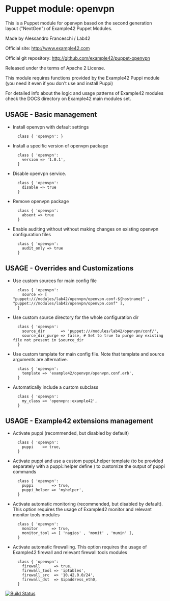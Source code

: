 # Puppet module: openvpn

This is a Puppet module for openvpn based on the second generation layout ("NextGen") of Example42 Puppet Modules.

Made by Alessandro Franceschi / Lab42

Official site: http://www.example42.com

Official git repository: http://github.com/example42/puppet-openvpn

Released under the terms of Apache 2 License.

This module requires functions provided by the Example42 Puppi module (you need it even if you don't use and install Puppi)

For detailed info about the logic and usage patterns of Example42 modules check the DOCS directory on Example42 main modules set.

## USAGE - Basic management

* Install openvpn with default settings

        class { 'openvpn': }

* Install a specific version of openvpn package

        class { 'openvpn':
          version => '1.0.1',
        }

* Disable openvpn service.

        class { 'openvpn':
          disable => true
        }

* Remove openvpn package

        class { 'openvpn':
          absent => true
        }

* Enable auditing without without making changes on existing openvpn configuration files

        class { 'openvpn':
          audit_only => true
        }


## USAGE - Overrides and Customizations
* Use custom sources for main config file 

        class { 'openvpn':
          source => [ "puppet:///modules/lab42/openvpn/openvpn.conf-${hostname}" , "puppet:///modules/lab42/openvpn/openvpn.conf" ], 
        }


* Use custom source directory for the whole configuration dir

        class { 'openvpn':
          source_dir       => 'puppet:///modules/lab42/openvpn/conf/',
          source_dir_purge => false, # Set to true to purge any existing file not present in $source_dir
        }

* Use custom template for main config file. Note that template and source arguments are alternative. 

        class { 'openvpn':
          template => 'example42/openvpn/openvpn.conf.erb',
        }

* Automatically include a custom subclass

        class { 'openvpn':
          my_class => 'openvpn::example42',
        }


## USAGE - Example42 extensions management 
* Activate puppi (recommended, but disabled by default)

        class { 'openvpn':
          puppi    => true,
        }

* Activate puppi and use a custom puppi_helper template (to be provided separately with a puppi::helper define ) to customize the output of puppi commands 

        class { 'openvpn':
          puppi        => true,
          puppi_helper => 'myhelper', 
        }

* Activate automatic monitoring (recommended, but disabled by default). This option requires the usage of Example42 monitor and relevant monitor tools modules

        class { 'openvpn':
          monitor      => true,
          monitor_tool => [ 'nagios' , 'monit' , 'munin' ],
        }

* Activate automatic firewalling. This option requires the usage of Example42 firewall and relevant firewall tools modules

        class { 'openvpn':       
          firewall      => true,
          firewall_tool => 'iptables',
          firewall_src  => '10.42.0.0/24',
          firewall_dst  => $ipaddress_eth0,
        }


[![Build Status](https://travis-ci.org/example42/puppet-openvpn.png?branch=master)](https://travis-ci.org/example42/puppet-openvpn)
